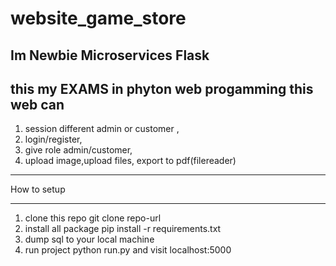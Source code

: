 # website_game_store


Im Newbie Microservices Flask 
-------------------------------
this my EXAMS in phyton web progamming this web can  
----------------------------------------
1. session different admin or customer , 
2. login/register,
3. give role admin/customer,
4. upload image,upload files, export to pdf(filereader)
---------------------------------------

How to setup

---------------------------
1. clone this repo git clone repo-url
2. install all package pip install -r requirements.txt
3. dump sql to your local machine
4. run project python run.py and visit localhost:5000
